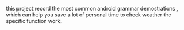this project  record the most common android grammar demostrations ,
which can help you save a lot of personal time  to check weather the specific function work.

